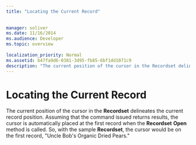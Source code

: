 ```yaml
---
title: "Locating the Current Record"
 
 
manager: soliver
ms.date: 11/16/2014
ms.audience: Developer
ms.topic: overview
  
localization_priority: Normal
ms.assetid: b47fa9d6-0381-3d95-fb85-6bf1dd1071c9
description: "The current position of the cursor in the Recordset delineates the current record position. Assuming that the command issued returns results, the cursor is automatically placed at the first record when the RecordsetOpen method is called. So, with the sample Recordset , the cursor would be on the first record,Uncle Bob's Organic Dried Pears."
---
```


# Locating the Current Record

The current position of the cursor in the **Recordset** delineates the current record position. Assuming that the command issued returns results, the cursor is automatically placed at the first record when the **Recordset** **Open** method is called. So, with the sample **Recordset**, the cursor would be on the first record, "Uncle Bob's Organic Dried Pears." 
  

